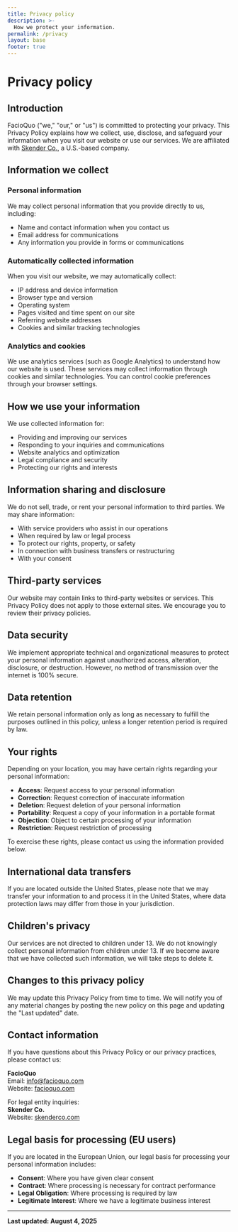 ```yaml
---
title: Privacy policy
description: >-
  How we protect your information.
permalink: /privacy
layout: base
footer: true
---
```


# Privacy policy

## Introduction

FacioQuo ("we," "our," or "us") is committed to protecting your privacy. This Privacy Policy explains how we collect,
use, disclose, and safeguard your information when you visit our website or use our services.
We are affiliated with [Skender Co.](https://skenderco.com), a U.S.-based company.

## Information we collect

### Personal information

We may collect personal information that you provide directly to us, including:

- Name and contact information when you contact us
- Email address for communications
- Any information you provide in forms or communications

### Automatically collected information

When you visit our website, we may automatically collect:

- IP address and device information
- Browser type and version
- Operating system
- Pages visited and time spent on our site
- Referring website addresses
- Cookies and similar tracking technologies

### Analytics and cookies

We use analytics services (such as Google Analytics) to understand how our website is used.
These services may collect information through cookies and similar technologies.
You can control cookie preferences through your browser settings.

## How we use your information

We use collected information for:

- Providing and improving our services
- Responding to your inquiries and communications
- Website analytics and optimization
- Legal compliance and security
- Protecting our rights and interests

## Information sharing and disclosure

We do not sell, trade, or rent your personal information to third parties. We may share information:

- With service providers who assist in our operations
- When required by law or legal process
- To protect our rights, property, or safety
- In connection with business transfers or restructuring
- With your consent

## Third-party services

Our website may contain links to third-party websites or services.
This Privacy Policy does not apply to those external sites.
We encourage you to review their privacy policies.

## Data security

We implement appropriate technical and organizational measures to protect your personal information
against unauthorized access, alteration, disclosure, or destruction.
However, no method of transmission over the internet is 100% secure.

## Data retention

We retain personal information only as long as necessary to fulfill the purposes outlined in this policy,
unless a longer retention period is required by law.

## Your rights

Depending on your location, you may have certain rights regarding your personal information:

- **Access**: Request access to your personal information
- **Correction**: Request correction of inaccurate information
- **Deletion**: Request deletion of your personal information
- **Portability**: Request a copy of your information in a portable format
- **Objection**: Object to certain processing of your information
- **Restriction**: Request restriction of processing

To exercise these rights, please contact us using the information provided below.

## International data transfers

If you are located outside the United States, please note that we may transfer your information to and process it
in the United States, where data protection laws may differ from those in your jurisdiction.

## Children's privacy

Our services are not directed to children under 13.
We do not knowingly collect personal information from children under 13.
If we become aware that we have collected such information, we will take steps to delete it.

## Changes to this privacy policy

We may update this Privacy Policy from time to time. We will notify you of any material changes
by posting the new policy on this page and updating the "Last updated" date.

## Contact information

If you have questions about this Privacy Policy or our privacy practices, please contact us:

**FacioQuo**  
Email: <info@facioquo.com>  
Website: [facioquo.com](https://facioquo.com)

For legal entity inquiries:  
**Skender Co.**  
Website: [skenderco.com](https://skenderco.com)

## Legal basis for processing (EU users)

If you are located in the European Union, our legal basis for processing your personal information includes:

- **Consent**: Where you have given clear consent
- **Contract**: Where processing is necessary for contract performance
- **Legal Obligation**: Where processing is required by law
- **Legitimate Interest**: Where we have a legitimate business interest

---
**Last updated: August 4, 2025**
